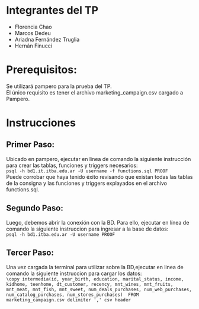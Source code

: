 # Integrantes del TP
- Florencia Chao
- Marcos Dedeu
- Ariadna Fernández Truglia
- Hernán Finucci


# Prerequisitos:
Se utilizará pampero para la prueba del TP. <br/>
El único requisito es tener el archivo marketing_campaign.csv cargado a Pampero.<br/>

# Instrucciones
## Primer Paso:

Ubicado en pampero, ejecutar en linea de comando la siguiente instrucción para crear las tablas, funciones y triggers necesarios:<br/>
	 ```psql -h bd1.it.itba.edu.ar -U username -f functions.sql PROOF``` <br/>
Puede corrobar que haya tenido éxito revisando que existan todas las tablas de la consigna y las funciones y triggers explayados en el archivo functions.sql.<br/>

## Segundo Paso:
Luego, debemos abrir la conexión con la BD. Para ello, ejecutar en línea de comando la siguiente instruccion para ingresar a la base de datos:<br/>
	 ```psql -h bd1.itba.edu.ar -U username PROOF ```

## Tercer Paso:
 Una vez cargada la terminal para utilizar sobre la BD,ejecutar en linea de comando la siguiente instruccion para cargar los datos:<br/>
	  ```
	\copy intermedia(id, year_birth, education, marital_status, income, kidhome, teenhome, dt_customer, recency, mnt_wines, mnt_fruits, mnt_meat, mnt_fish, mnt_sweet, num_deals_purchases, num_web_purchases, num_catalog_purchases, num_stores_purchases)  FROM marketing_campaign.csv delimiter ',' csv header  ```
